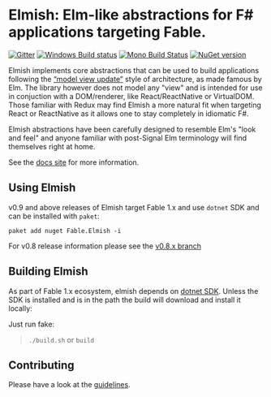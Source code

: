 Elmish: Elm-like abstractions for F# applications targeting Fable.
=======

[![Gitter](https://badges.gitter.im/gitterHQ/gitter.svg)](https://gitter.im/fable-compiler/Fable)
[![Windows Build status](https://ci.appveyor.com/api/projects/status/c8k7a67evgci6ama?svg=true)](https://ci.appveyor.com/project/et1975/elmish)
[![Mono Build Status](https://travis-ci.org/fable-elmish/elmish.svg "Mono Build Status")](https://travis-ci.org/fable-elmish/elmish)
[![NuGet version](https://badge.fury.io/nu/Fable.Elmish.svg)](https://badge.fury.io/nu/Fable.Elmish)

Elmish implements core abstractions that can be used to build applications following the [“model view update”](http://www.elm-tutorial.org/en/02-elm-arch/01-introduction.html) style of architecture, as made famous by Elm.
The library however does not model any "view" and is intended for use in conjuction with a DOM/renderer, like React/ReactNative or VirtualDOM.
Those familiar with Redux may find Elmish a more natural fit when targeting React or ReactNative as it allows one to stay completely in idiomatic F#.


Elmish abstractions have been carefully designed to resemble Elm's "look and feel" and anyone familiar with post-Signal Elm terminology will find themselves right at home.

See the [docs site](https://fable-elmish.github.io/elmish/) for more information.


Using Elmish
------
v0.9 and above releases of Elmish target Fable 1.x and use `dotnet` SDK and can be installed with `paket`:

`paket add nuget Fable.Elmish -i`

For v0.8 release information please see the [v0.8.x branch](https://github.com/fable-elmish/elmish/tree/v0.8.x)


Building Elmish
------
As part of Fable 1.x ecosystem, elmish depends on [dotnet SDK](https://www.microsoft.com/net/download/core).
Unless the SDK is installed and is in the path the build will download and install it locally:

Just run fake:
> `./build.sh` or `build`


Contributing
------
Please have a look at the [guidelines](https://github.com/fable-elmish/elmish/blob/master/.github/CONTRIBUTING.md).
